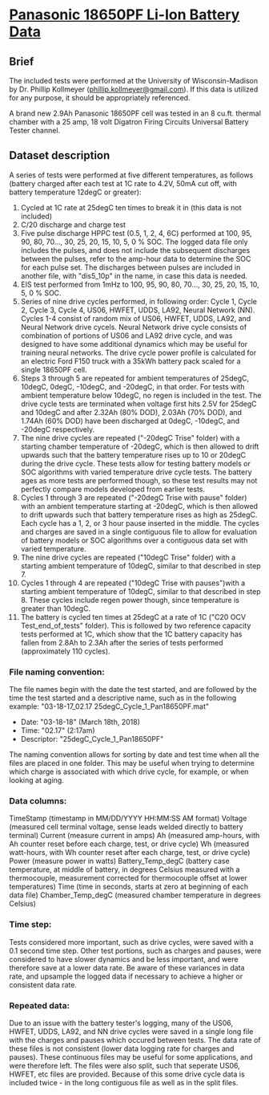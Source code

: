 # [Panasonic 18650PF Li-Ion Battery Data](https://data.mendeley.com/datasets/wykht8y7tg/1#folder-df7a873b-ae5f-4a63-ab5c-8f9792b59429)

## Brief
The included tests were performed at the University of Wisconsin-Madison by Dr. Phillip Kollmeyer (phillip.kollmeyer@gmail.com).  If this data is utilized for any purpose, it should be appropriately referenced.

A brand new 2.9Ah Panasonic 18650PF cell was tested in an 8 cu.ft. thermal chamber with a 25 amp, 18 volt Digatron Firing Circuits Universal Battery Tester channel.

## Dataset description

A series of tests were performed at five different temperatures, as follows (battery charged after each test at 1C rate to 4.2V, 50mA cut off, with battery temperature 12degC or greater):

1. Cycled at 1C rate at 25degC ten times to break it in (this data is not included)
2. C/20 discharge and charge test
3. Five pulse discharge HPPC test (0.5, 1, 2, 4, 6C) performed at 100, 95, 90, 80, 70..., 30, 25, 20, 15, 10, 5, 0 % SOC.  The logged data file only includes the pulses, and does not include the subsequent discharges between the pulses, refer to the amp-hour data to determine the SOC for each pulse set.  The discharges between pulses are included in another file, with "dis5_10p" in the name, in case this data is needed.
4. EIS test performed from 1mHz to 100, 95, 90, 80, 70..., 30, 25, 20, 15, 10, 5, 0 % SOC.
5. Series of nine drive cycles performed, in following order: Cycle 1, Cycle 2, Cycle 3, Cycle 4, US06, HWFET, UDDS, LA92, Neural Network (NN).  Cycles 1-4 consist of random mix of US06, HWFET, UDDS, LA92, and Neural Network drive cycels.  Neural Network drive cycle consists of combination of portions of US06 and LA92 drive cycle, and was designed to have some additional dynamics which may be useful for training neural networks.  The drive cycle power profile is calculated for an electric Ford F150 truck with a 35kWh battery pack scaled for a single 18650PF cell.
6.  Steps 3 through 5 are repeated for ambient temperatures of 25degC, 10degC, 0degC, -10degC, and -20degC, in that order. For tests with ambient temperature below 10degC, no regen is included in the test.  The drive cycle tests are terminated when voltage first hits 2.5V for 25degC and 10degC and after 2.32Ah (80% DOD), 2.03Ah (70% DOD), and 1.74Ah (60% DOD) have been discharged at 0degC, -10degC, and -20degC respectively.
7. The nine drive cycles are repeated ("-20degC Trise" folder) with a starting chamber temperature of -20degC, which is then allowed to drift upwards such that the battery temperature rises up to 10 or 20degC during the drive cycle.  These tests allow for testing battery models or SOC algorithms with varied temperature drive cycle tests.  The battery ages as more tests are performed though, so these test results may not perfectly compare models developed from earlier tests.
8. Cycles 1 through 3 are repeated ("-20degC Trise with pause" folder) with an ambient temperature starting at -20degC, which is then allowed to drift upwards such that battery temperature rises as high as 25degC.  Each cycle has a 1, 2, or 3 hour pause inserted in the middle.  The cycles and charges are saved in a single contiguous file to allow for evaluation of battery models or SOC algorithms over a contiguous data set with varied temperature.
9.  The nine drive cycles are repeated ("10degC Trise" folder) with a starting ambient temperature of 10degC, similar to that described in step 7.
10. Cycles 1 through 4 are repeated ("10degC Trise with pauses")with a starting ambient temperature of 10degC, similar to that described in step 8.  These cycles include regen power though, since temperature is greater than 10degC.
11. The battery is cycled ten times at 25degC at a rate of 1C ("C20 OCV Test_end_of_tests" folder).  This is followed by two reference capacity tests performed at 1C, which show that the 1C battery capacity has fallen from 2.8Ah to 2.3Ah after the series of tests performed (approximately 110 cycles).

### File naming convention:

The file names begin with the date the test started, and are followed by the time the test started and a descriptive name, such as in the following example:
"03-18-17_02.17 25degC_Cycle_1_Pan18650PF.mat"

* Date: "03-18-18" (March 18th, 2018)
* Time: "02.17" (2:17am)
* Descriptor: "25degC_Cycle_1_Pan18650PF"

The naming convention allows for sorting by date and test time when all the files are placed in one folder.  This may be useful when trying to determine which charge is associated with which drive cycle, for example, or when looking at aging.

### Data columns:

TimeStamp (timestamp in MM/DD/YYYY HH:MM:SS AM format)
Voltage (measured cell terminal voltage, sense leads welded directly to battery terminal)
Current (measure current in amps)
Ah (measured amp-hours, with Ah counter reset before each charge, test, or drive cycle)
Wh (measured watt-hours, with Wh counter reset after each charge, test, or drive cycle)
Power (measure power in watts)
Battery_Temp_degC (battery case temperature, at middle of battery, in degrees Celsius measured with a thermocouple, measurement corrected for thermocouple offset at lower temperatures)
Time (time in seconds, starts at zero at beginning of each data file)
Chamber_Temp_degC (measured chamber temperature in degrees Celsius)

### Time step:

Tests considered more important, such as drive cycles, were saved with a 0.1 second time step.  Other test portions, such as charges and pauses, were considered to have slower dynamics and be less important, and were therefore save at a lower data rate.  Be aware of these variances in data rate, and upsample the logged data if necessary to achieve a higher or consistent data rate.

### Repeated data:

Due to an issue with the battery tester's logging, many of the US06, HWFET, UDDS, LA92, and NN drive cycles were saved in a single long file with the charges and pauses which occured between tests.  The data rate of these files is not consistent (lower data logging rate for charges and pauses).  These continuous files may be useful for some applications, and were therefore left.  The files were also split, such that seperate US06, HWFET, etc files are provided.  Because of this some drive cycle data is included twice - in the long contiguous file as well as in the split files.
